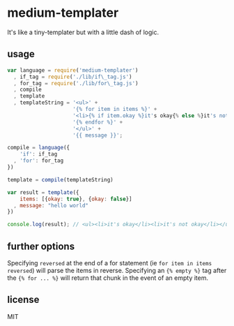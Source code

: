 medium-templater
===

It's like a tiny-templater but with a little dash of logic.

## usage

````js
var language = require('medium-templater')
  , if_tag = require('./lib/if\_tag.js')
  , for_tag = require('./lib/for\_tag.js')
  , compile
  , template
  , templateString = '<ul>' +
                     '{% for item in items %}' +
                     '<li>{% if item.okay %}it's okay{% else %}it's not okay{% endif %}</li>' +
                     '{% endfor %}' +
                     '</ul>' +
                     '{{ message }}';

compile = language({
    'if': if_tag
  , 'for': for_tag
})

template = compile(templateString)

var result = template({
    items: [{okay: true}, {okay: false}]
  , message: "hello world"
})

console.log(result); // <ul><li>it's okay</li><li>it's not okay</li></ul>hello world
````

## further options

Specifying `reversed` at the end of a for statement (ie `for item in items reversed`) will parse the items in reverse.
Specifying an `{% empty %}` tag after the `{% for ... %}` will return that chunk in the event of an empty item.

## license

MIT
